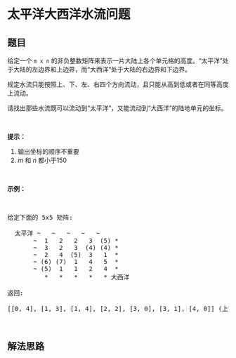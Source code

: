 # 太平洋大西洋水流问题

## 题目

<HTML><p>给定一个 <code>m x n</code> 的非负整数矩阵来表示一片大陆上各个单元格的高度。&ldquo;太平洋&rdquo;处于大陆的左边界和上边界，而&ldquo;大西洋&rdquo;处于大陆的右边界和下边界。</p>

<p>规定水流只能按照上、下、左、右四个方向流动，且只能从高到低或者在同等高度上流动。</p>

<p>请找出那些水流既可以流动到&ldquo;太平洋&rdquo;，又能流动到&ldquo;大西洋&rdquo;的陆地单元的坐标。</p>

<p>&nbsp;</p>

<p><strong>提示：</strong></p>

<ol>
	<li>输出坐标的顺序不重要</li>
	<li><em>m</em> 和 <em>n</em> 都小于150</li>
</ol>

<p>&nbsp;</p>

<p><strong>示例：</strong></p>

<p>&nbsp;</p>

<pre>
给定下面的 5x5 矩阵:

  太平洋 ~   ~   ~   ~   ~ 
       ~  1   2   2   3  (5) *
       ~  3   2   3  (4) (4) *
       ~  2   4  (5)  3   1  *
       ~ (6) (7)  1   4   5  *
       ~ (5)  1   1   2   4  *
          *   *   *   *   * 大西洋

返回:

[[0, 4], [1, 3], [1, 4], [2, 2], [3, 0], [3, 1], [4, 0]] (上图中带括号的单元).
</pre>

<p>&nbsp;</p>
</HTML>

## 解法思路
